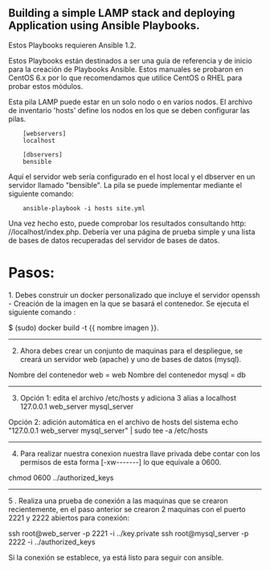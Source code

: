 Building a simple LAMP stack and deploying Application using Ansible Playbooks.
-------------------------------------------

Estos Playbooks requieren Ansible 1.2.

Estos Playbooks están destinados a ser una guía de referencia y de inicio para la creación de Playbooks Ansible. Estos manuales se probaron en CentOS 6.x por lo que recomendamos que utilice CentOS o RHEL para probar estos módulos.

Esta pila LAMP puede estar en un solo nodo o en varios nodos. El archivo de inventario 'hosts' define los nodos en los que se deben configurar las pilas.

        [webservers]
        localhost

        [dbservers]
        bensible
     
Aquí el servidor web sería configurado en el host local y el dbserver en un servidor llamado "bensible". La pila se puede implementar mediante el siguiente comando:

        ansible-playbook -i hosts site.yml
     
Una vez hecho esto, puede comprobar los resultados consultando http: //localhost/index.php. Debería ver una página de prueba simple y una lista de bases de datos recuperadas del servidor de bases de datos.

<h1>Pasos:</h1>
1. Debes construir un docker personalizado que incluye el servidor openssh
- Creación de la imagen en la que se basará el contenedor.
Se ejecuta el siguiente comando :

$ (sudo) docker build -t {{ nombre imagen }}.

----------------------------------------------------------------------------------

2. Ahora debes crear un conjunto de maquinas para el despliegue, se creará un servidor web (apache) y uno de bases de datos (mysql).

Nombre del contenedor web = web
Nombre del contenedor mysql = db

----------------------------------------------------------------------------------

3. Opción 1: edita el archivo /etc/hosts y adiciona 3 alias a localhost
127.0.0.1 web_server mysql_server

Opción 2: adición automática en el archivo de hosts del sistema
echo "127.0.0.1 web_server mysql_server" | sudo tee -a /etc/hosts

----------------------------------------------------------------------------------

4. Para realizar nuestra conexion nuestra llave privada debe contar con los permisos de esta forma [-xw-------] lo que equivale a 0600.

chmod 0600 ../authorized_keys

----------------------------------------------------------------------------------
5
. Realiza una prueba de conexión a las maquinas que se crearon recientemente, en el paso anterior se crearon 2 maquinas con el puerto 2221 y 2222 abiertos para conexión:

ssh root@web_server -p 2221 -i ../key.private ssh root@mysql_server -p 2222 -i ../authorized_keys

Si la conexión se establece, ya está listo para seguir con ansible.
